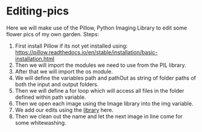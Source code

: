 # Editing-pics
Here we will make use of the Pillow, Python Imaging Library to edit some flower pics of my own garden.
Steps:
1. First install Pillow if its not yet installed using: https://pillow.readthedocs.io/en/stable/installation/basic-installation.html
2. Then we will import the modules we need to use from the PIL library.
3. After that we will import the os module.
4. We will define the variables path and pathOut as string of folder paths of both the input and output folders.
5. Then we will define a for loop which will access all files in the folder defined within path variable.
6. Then we open each image using the Image library into the img variable.
7. We add our edits using the [library](https://pillow.readthedocs.io/en/stable/) here.
8. Then we clean out the name and let the next image in line come for some whitewashing.
